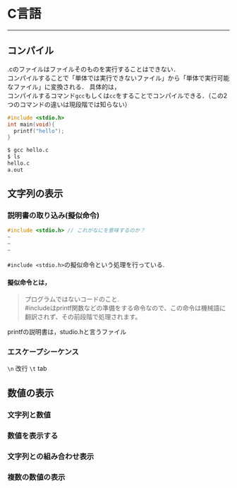 # C言語

---

## コンパイル

.cのファイルはファイルそのものを実行することはできない．<br>
コンパイルすることで「単体では実行できないファイル」から「単体で実行可能なファイル」に変換される．
具体的は，<br>
コンパイルするコマンド`gcc`もしくは`cc`をすることでコンパイルできる．（この2つのコマンドの違いは現段階では知らない）

```c
#include <stdio.h>
int main(void){
  printf("hello");
}
```

```sh
$ gcc hello.c
$ ls
hello.c
a.out
```

## 文字列の表示
### 説明書の取り込み(擬似命令)

```c
#include <stdio.h> // これがなにを意味するのか？
~
~
~
```

`#include <stdio.h>`の擬似命令という処理を行っている.
#### 擬似命令とは，
> プログラムではないコードのこと.<br> #includeはprintf関数などの準備をする命令なので、この命令は機械語に翻訳されず、その前段階で処理されます。

printfの説明書は，studio.hと言うファイル

### エスケープシーケンス
`\n` 改行
`\t` tab

## 数値の表示
### 文字列と数値
### 数値を表示する
### 文字列との組み合わせ表示
### 複数の数値の表示
